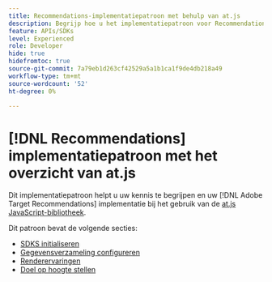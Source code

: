 ```yaml
---
title: Recommendations-implementatiepatroon met behulp van at.js
description: Begrijp hoe u het implementatiepatroon voor Recommendations kunt gebruiken met at.js
feature: APIs/SDKs
level: Experienced
role: Developer
hide: true
hidefromtoc: true
source-git-commit: 7a79eb1d263cf42529a5a1b1ca1f9de4db218a49
workflow-type: tm+mt
source-wordcount: '52'
ht-degree: 0%

---
```


# [!DNL Recommendations] implementatiepatroon met het overzicht van at.js

Dit implementatiepatroon helpt u uw kennis te begrijpen en uw [!DNL Adobe Target Recommendations] implementatie bij het gebruik van de [at.js JavaScript-bibliotheek](/help/dev/implement/client-side/atjs/how-atjs-works/overview.md).

Dit patroon bevat de volgende secties:

* [SDKS initialiseren](/help/dev/patterns/recs-atjs/initialize-sdk.md)
* [Gegevensverzameling configureren](/help/dev/patterns/recs-atjs/data-collection.md)
* [Renderervaringen](/help/dev/patterns/recs-atjs/render-experiences.md)
* [Doel op hoogte stellen](/help/dev/patterns/recs-atjs/notify-target.md)

